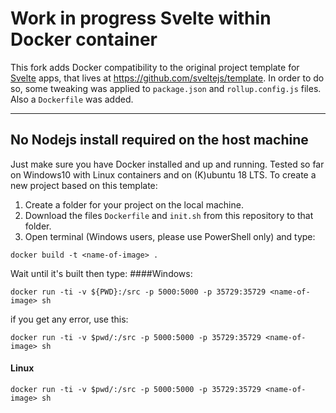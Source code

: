 # Work in progress Svelte within Docker container

This fork adds Docker compatibility to the original project template for [Svelte](https://svelte.dev) apps, that lives at https://github.com/sveltejs/template.
In order to do so, some tweaking was applied to `package.json` and `rollup.config.js` files. Also a `Dockerfile` was added.

---

## No Nodejs install required on the host machine

Just make sure you have Docker installed and up and running.
Tested so far on Windows10 with Linux containers and on (K)ubuntu 18 LTS.
To create a new project based on this template:
1. Create a folder for your project on the local machine.
2. Download the files `Dockerfile` and `init.sh` from this repository to that folder. 
3. Open terminal (Windows users, please use PowerShell only) and type:
```cd your/path/to/your/project-folder
docker build -t <name-of-image> .
```
Wait until it's built then type:
####Windows:
```
docker run -ti -v ${PWD}:/src -p 5000:5000 -p 35729:35729 <name-of-image> sh
```
if you get any error, use this:
```
docker run -ti -v $pwd/:/src -p 5000:5000 -p 35729:35729 <name-of-image> sh
```
#### Linux
```
docker run -ti -v $pwd/:/src -p 5000:5000 -p 35729:35729 <name-of-image> sh
```
